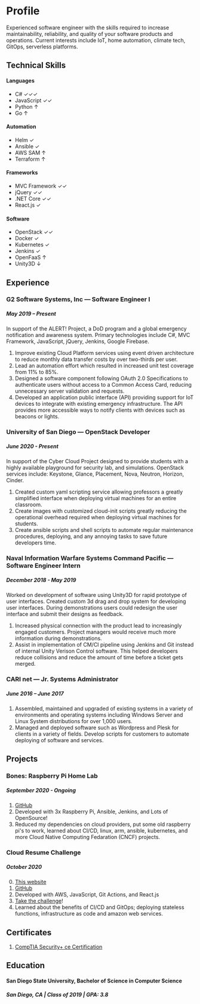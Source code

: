 # Profile

Experienced software engineer with the skills required to increase maintainability, reliability, and quality of your software products and operations. Current interests include IoT, home automation, climate tech, GitOps, serverless platforms.

## Technical Skills

#### Languages

- C# ✓✓✓
- JavaScript ✓✓
- Python ↑
- Go ↑

#### Automation

- Helm ✓
- Ansible ✓
- AWS SAM ↑
- Terraform ↑

#### Frameworks

- MVC Framework ✓✓
- jQuery ✓✓
- .NET Core ✓✓
- React.js ✓

#### Software

- OpenStack ✓✓
- Docker ✓
- Kubernetes ✓
- Jenkins ✓
- OpenFaaS ↑
- Unity3D ↓

## Experience


### G2 Software Systems, Inc — Software Engineer I
##### May 2019 – Present

In support of the ALERT! Project, a DoD program and a global emergency notification and awareness system. Primary technologies include C#, MVC Framework, JavaScript, jQuery, Jenkins, Google Firebase.

1. Improve existing Cloud Platform services using event driven architecture to reduce monthly data transfer costs by over two-thirds per user.
2. Lead an automation effort which resulted in increased unit test coverage from 11% to 85%.
3. Designed a software component following OAuth 2.0 Specifications to authenticate users without access to a Common Access Card, reducing unnecessary server validation and requests.
4. Developed an application public interface (API) providing support for IoT devices to integrate with existing emergency infrastructure. The API provides more accessible ways to notify clients with devices such as beacons or lights.

### University of San Diego — OpenStack Developer
##### June 2020 - Present

In support of the Cyber Cloud Project designed to provide students with a highly available playground for security lab, and simulations. OpenStack services include: Keystone, Glance, Placement, Nova, Neutron, Horizon, Cinder.

1. Created custom yaml scripting service allowing professors a greatly simplified interface when deploying virtual machines for an entire classroom.
2. Create images with customized cloud-init scripts greatly reducing the operational overhead required when deploying virtual machines for students.
3. Create ansible scripts and shell scripts to automate regular maintenance procedures, deploying, and any annoying tasks to save future developers time.


### Naval Information Warfare Systems Command Pacific — Software Engineer Intern
##### December 2018 - May 2019

Worked on development of software using Unity3D for rapid prototype of user interfaces. Created custom 3d drag and drop system for developing user interfaces. During demonstrations users could redesign the user interface and submit their designs as feedback.

1. Increased physical connection with the product lead to increasingly engaged customers. Project managers would receive much more information during demonstrations.
2. Assist in implementation of CM/CI pipeline using Jenkins and Git instead of internal Unity Verison Control software. This helped developers reduce collisions and reduce the amount of time before a ticket gets merged.

### CARI net — Jr. Systems Administrator
##### June 2016 – June 2017

1. Assembled, maintained and upgraded of existing systems in a variety of environments and operating systems including Windows Server and Linux System distributions for over 1,000 users.
2. Managed and deployed software such as Wordpress and Plesk for clients in a variety of fields. Develop scripts for customers to automate deploying of software and services.

## Projects
### Bones: Raspberry Pi Home Lab
##### September 2020 - Ongoing
1. [GitHub](https://github.com/DowntownLaboratory)
2. Developed with 3x Raspberry Pi, Ansible, Jenkins, and Lots of OpenSource!
3. Reduced my dependencies on cloud providers, put some old raspberry pi's to work, learned about CI/CD, linux, arm, ansible, kubernetes, and more Cloud Native Computing Fedaration (CNCF) projects.

### Cloud Resume Challenge
##### October 2020
0. [This website](https://modestduck.com)
1. [GitHub](https://github.com/modestduck)
2. Developed with AWS, JavaScript, Git Actions, and React.js
3. [Take the challenge](https://cloudresumechallenge.dev/)! 
4. Learned about the benefits of CI/CD and GitOps; deploying stateless functions, infrastructure as code and amazon web services.

## Certificates
1. [CompTIA Security+ ce Certification](https://www.youracclaim.com/badges/0955e53b-dbd4-467d-975d-e01b4987c3a4/public_url)

## Education

#### **San Diego State University**, Bachelor of Science in Computer Science

##### San Diego, CA | Class of 2019 | GPA: 3.8
